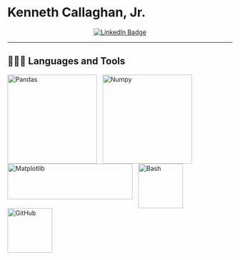 # Kenneth Callaghan, Jr. 

<p align="center">
<a href="https://www.linkedin.com/in/kennethcallaghanjr/"><img src="https://img.shields.io/badge/LinkedIn-blue?style=for-the-badge&logo=linkedin&logoColor=white" alt="LinkedIn Badge"></a>

---
  
## 🧑🏻‍💻 Languages and Tools
<p>
<img align="left" alt="Pandas" width="200" style="padding-right:10px;" src="https://www.freecodecamp.org/news/content/images/2020/07/pandas-logo.png" />&nbsp;
<img align="left" alt="Numpy" width="200" style="padding-right:10px;" src="https://i0.wp.com/www.ozgurozkok.com/wp-content/uploads/2019/12/numpy-python.png?fit=765%2C306&ssl=1)" />&nbsp;
<img align="left" alt="Matplotlib" width="280" height="80" style="padding-right:10px;" src="https://i2.wp.com/matplotlib.sourceforge.net/_static/logo2.png" />&nbsp;
<img align="left" alt="Bash" width="100" style="padding-right:10px;" src="https://camo.githubusercontent.com/df1404f038a8252dec0847c94dcd4f0be9c4491a2682bc601d276f835e8eaa5d/68747470733a2f2f63646e2e6a7364656c6976722e6e65742f67682f64657669636f6e732f64657669636f6e2f69636f6e732f626173682f626173682d6f726967696e616c2e737667"/>&nbsp;
<img align="left" alt="GitHub" width="100px" style="padding-right:10px;" src="https://cdn.jsdelivr.net/gh/devicons/devicon/icons/github/github-original.svg" />&nbsp;
</p>
<br />


  


